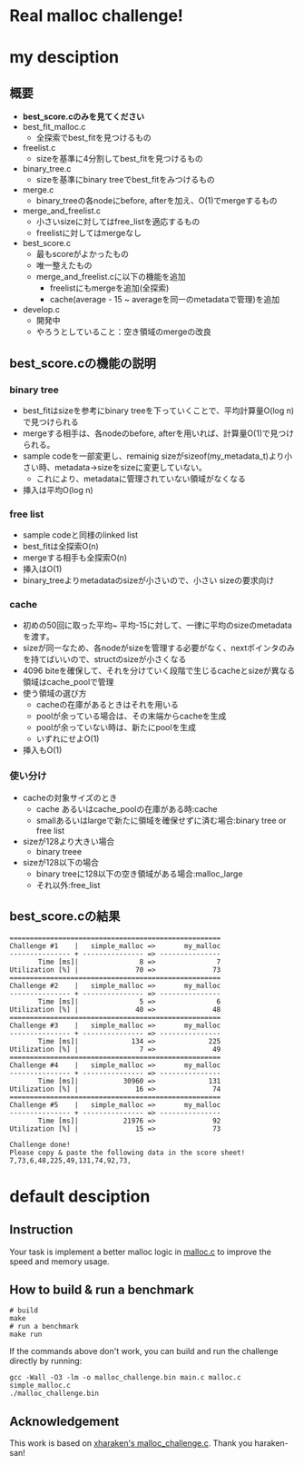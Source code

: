 # Real malloc challenge!

# my desciption
## 概要
* **best_score.cのみを見てください**
* best_fit_malloc.c
    * 全探索でbest_fitを見つけるもの
* freelist.c
    * sizeを基準に4分割してbest_fitを見つけるもの
* binary_tree.c
    * sizeを基準にbinary treeでbest_fitをみつけるもの
* merge.c
    * binary_treeの各nodeにbefore, afterを加え、O(1)でmergeするもの
* merge_and_freelist.c
    * 小さいsizeに対してはfree_listを適応するもの
    * freelistに対してはmergeなし
* best_score.c
    * 最もscoreがよかったもの
    * 唯一整えたもの
    * merge_and_freelist.cに以下の機能を追加
        * freelistにもmergeを追加(全探索)
        * cache(average - 15 ~ averageを同一のmetadataで管理)を追加
* develop.c
    * 開発中
    * やろうとしていること：空き領域のmergeの改良        

## best_score.cの機能の説明
### binary tree
* best_fitはsizeを参考にbinary treeを下っていくことで、平均計算量O(log n)で見つけられる
* mergeする相手は、各nodeのbefore, afterを用いれば、計算量O(1)で見つけられる。
* sample codeを一部変更し、remainig sizeがsizeof(my_metadata_t)より小さい時、metadata->sizeをsizeに変更していない。
    * これにより、metadataに管理されていない領域がなくなる
* 挿入は平均O(log n)
### free list
* sample codeと同様のlinked list
* best_fitは全探索O(n)
* mergeする相手も全探索O(n) 
* 挿入はO(1)
* binary_treeよりmetadataのsizeが小さいので、小さい
sizeの要求向け
### cache
* 初めの50回に取った平均~ 平均-15に対して、一律に平均のsizeのmetadataを渡す。
* sizeが同一なため、各nodeがsizeを管理する必要がなく、nextポインタのみを持てばいいので、structのsizeが小さくなる
* 4096 biteを確保して、それを分けていく段階で生じるcacheとsizeが異なる領域はcache_poolで管理
* 使う領域の選び方
    * cacheの在庫があるときはそれを用いる
    * poolが余っている場合は、その末端からcacheを生成
    * poolが余っていない時は、新たにpoolを生成
    * いずれにせよO(1)
* 挿入もO(1)

### 使い分け
* cacheの対象サイズのとき
    * cache あるいはcache_poolの在庫がある時:cache
    * smallあるいはlargeで新たに領域を確保せずに済む場合:binary tree or free list
* sizeが128より大きい場合
    * binary treee
* sizeが128以下の場合        
    * binary treeに128以下の空き領域がある場合:malloc_large
    * それ以外:free_list
## best_score.cの結果

```
====================================================
Challenge #1    |   simple_malloc =>       my_malloc
--------------- + --------------- => ---------------
       Time [ms]|               8 =>               7
Utilization [%] |              70 =>              73
====================================================
Challenge #2    |   simple_malloc =>       my_malloc
--------------- + --------------- => ---------------
       Time [ms]|               5 =>               6
Utilization [%] |              40 =>              48
====================================================
Challenge #3    |   simple_malloc =>       my_malloc
--------------- + --------------- => ---------------
       Time [ms]|             134 =>             225
Utilization [%] |               7 =>              49
====================================================
Challenge #4    |   simple_malloc =>       my_malloc
--------------- + --------------- => ---------------
       Time [ms]|           30960 =>             131
Utilization [%] |              16 =>              74
====================================================
Challenge #5    |   simple_malloc =>       my_malloc
--------------- + --------------- => ---------------
       Time [ms]|           21976 =>              92
Utilization [%] |              15 =>              73

Challenge done!
Please copy & paste the following data in the score sheet!
7,73,6,48,225,49,131,74,92,73,
```

# default desciption
## Instruction

Your task is implement a better malloc logic in [malloc.c](malloc.c) to improve the speed and memory usage.

## How to build & run a benchmark

```
# build
make
# run a benchmark
make run
```

If the commands above don't work, you can build and run the challenge directly by running:

```
gcc -Wall -O3 -lm -o malloc_challenge.bin main.c malloc.c simple_malloc.c
./malloc_challenge.bin
```

## Acknowledgement

This work is based on [xharaken's malloc_challenge.c](https://github.com/xharaken/step2/blob/master/malloc_challenge.c). Thank you haraken-san!
